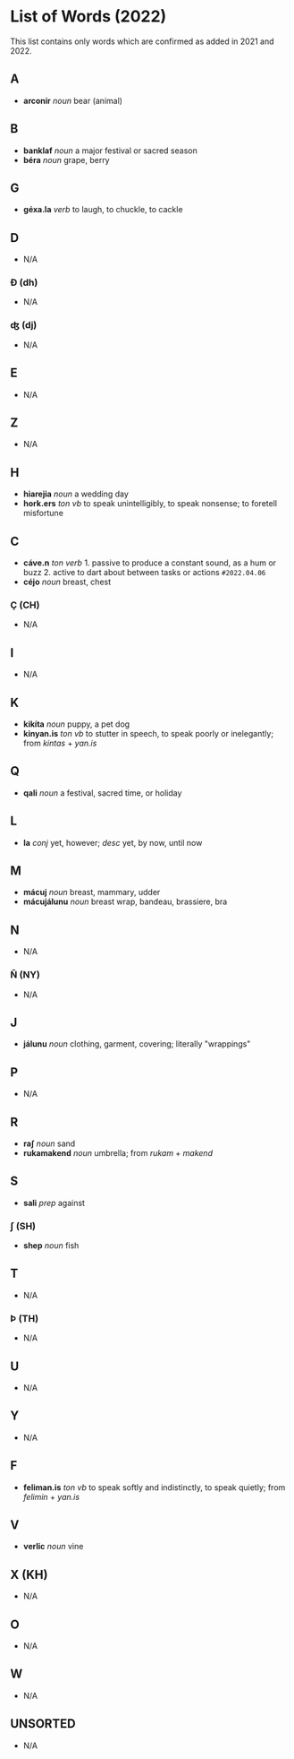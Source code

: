 # List of Words (2022)

This list contains only words which are confirmed as added in 2021 and 2022.

## A

+ **arconir** _noun_ bear (animal)

## B

+ **banklaf** _noun_ a major festival or sacred season
+ **béra** _noun_ grape, berry

## G

+ **géxa.la** _verb_ to laugh, to chuckle, to cackle

## D

+ N/A

### Ð (dh)

+ N/A

### ʤ (dj)

+ N/A

## E

+ N/A

## Z

+ N/A

## H

+ **hiarejia** _noun_ a wedding day
+ **hork.ers** _ton vb_ to speak unintelligibly, to speak nonsense; to foretell misfortune

## C

+ **cáve.n** _ton verb_ 1. passive to produce a constant sound, as a hum or buzz 2. active to dart about between tasks or actions `#2022.04.06`
+ **céjo** _noun_ breast, chest

### Ç (CH)

+ N/A

## I

+ N/A

## K

+ **kikíta** _noun_ puppy, a pet dog
+ **kinyan.is** _ton vb_ to stutter in speech, to speak poorly or inelegantly; from _kintas_ + _yan.is_

## Q

+ **qali** _noun_ a festival, sacred time, or holiday

## L

+ **la** _conj_ yet, however; _desc_ yet, by now, until now

## M

+ **mácuj** _noun_ breast, mammary, udder
+ **mácujálunu** _noun_ breast wrap, bandeau, brassiere, bra

## N

+ N/A

### Ñ (NY)

+ N/A

## J

+ **jálunu** _noun_ clothing, garment, covering; literally "wrappings"

## P

+ N/A

## R

+ **raʃ** _noun_ sand
+ **rukamakend** _noun_ umbrella; from _rukam_ + _makend_

## S

+ **sali** _prep_ against

### ʃ (SH)

+ **shep** _noun_ fish

## T

+ N/A

### Þ (TH)

+ N/A

## U

+ N/A

## Y

+ N/A

## F

+ **feliman.is** _ton vb_ to speak softly and indistinctly, to speak quietly; from _felimin_ + _yan.is_

## V

+ **verlic** _noun_ vine

## X (KH)

+ N/A

## O

+ N/A

## W

+ N/A

## UNSORTED

+ N/A

